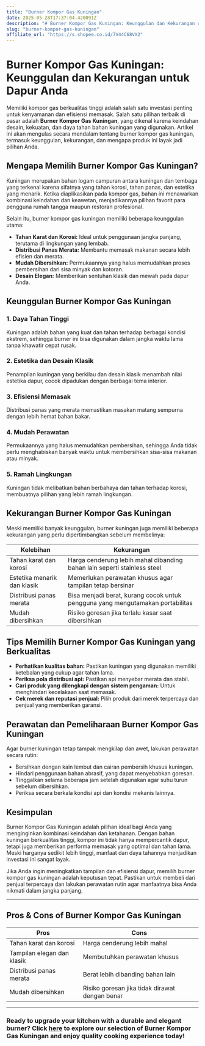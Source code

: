```yaml
---
title: "Burner Kompor Gas Kuningan"
date: 2025-05-28T17:37:04.420091Z
description: "# Burner Kompor Gas Kuningan: Keunggulan dan Kekurangan untuk Dapur Anda..."
slug: "burner-kompor-gas-kuningan"
affiliate_url: "https://s.shopee.co.id/7V44C68VX2"
---
```

# Burner Kompor Gas Kuningan: Keunggulan dan Kekurangan untuk Dapur Anda

Memiliki kompor gas berkualitas tinggi adalah salah satu investasi penting untuk kenyamanan dan efisiensi memasak. Salah satu pilihan terbaik di pasar adalah **Burner Kompor Gas Kuningan**, yang dikenal karena keindahan desain, kekuatan, dan daya tahan bahan kuningan yang digunakan. Artikel ini akan mengulas secara mendalam tentang burner kompor gas kuningan, termasuk keunggulan, kekurangan, dan mengapa produk ini layak jadi pilihan Anda.

## Mengapa Memilih Burner Kompor Gas Kuningan?

Kuningan merupakan bahan logam campuran antara kuningan dan tembaga yang terkenal karena sifatnya yang tahan korosi, tahan panas, dan estetika yang menarik. Ketika diaplikasikan pada kompor gas, bahan ini menawarkan kombinasi keindahan dan keawetan, menjadikannya pilihan favorit para pengguna rumah tangga maupun restoran profesional.

Selain itu, burner kompor gas kuningan memiliki beberapa keunggulan utama:
- **Tahan Karat dan Korosi:** Ideal untuk penggunaan jangka panjang, terutama di lingkungan yang lembab.
- **Distribusi Panas Merata:** Membantu memasak makanan secara lebih efisien dan merata.
- **Mudah Dibersihkan:** Permukaannya yang halus memudahkan proses pembersihan dari sisa minyak dan kotoran.
- **Desain Elegan:** Memberikan sentuhan klasik dan mewah pada dapur Anda.

## Keunggulan Burner Kompor Gas Kuningan

### 1. Daya Tahan Tinggi
Kuningan adalah bahan yang kuat dan tahan terhadap berbagai kondisi ekstrem, sehingga burner ini bisa digunakan dalam jangka waktu lama tanpa khawatir cepat rusak.

### 2. Estetika dan Desain Klasik
Penampilan kuningan yang berkilau dan desain klasik menambah nilai estetika dapur, cocok dipadukan dengan berbagai tema interior.

### 3. Efisiensi Memasak
Distribusi panas yang merata memastikan masakan matang sempurna dengan lebih hemat bahan bakar.

### 4. Mudah Perawatan
Permukaannya yang halus memudahkan pembersihan, sehingga Anda tidak perlu menghabiskan banyak waktu untuk membersihkan sisa-sisa makanan atau minyak.

### 5. Ramah Lingkungan
Kuningan tidak melibatkan bahan berbahaya dan tahan terhadap korosi, membuatnya pilihan yang lebih ramah lingkungan.

## Kekurangan Burner Kompor Gas Kuningan

Meski memiliki banyak keunggulan, burner kuningan juga memiliki beberapa kekurangan yang perlu dipertimbangkan sebelum membelinya:

| Kelebihan | Kekurangan |
| --- | --- |
| Tahan karat dan korosi | Harga cenderung lebih mahal dibanding bahan lain seperti stainless steel |
| Estetika menarik dan klasik | Memerlukan perawatan khusus agar tampilan tetap bersinar |
| Distribusi panas merata | Bisa menjadi berat, kurang cocok untuk pengguna yang mengutamakan portabilitas |
| Mudah dibersihkan | Risiko goresan jika terlalu kasar saat dibersihkan |

## Tips Memilih Burner Kompor Gas Kuningan yang Berkualitas

- **Perhatikan kualitas bahan:** Pastikan kuningan yang digunakan memiliki ketebalan yang cukup agar tahan lama.
- **Periksa pola distribusi api:** Pastikan api menyebar merata dan stabil.
- **Cari produk yang dilengkapi dengan sistem pengaman:** Untuk menghindari kecelakaan saat memasak.
- **Cek merek dan reputasi penjual:** Pilih produk dari merek terpercaya dan penjual yang memberikan garansi.

## Perawatan dan Pemeliharaan Burner Kompor Gas Kuningan

Agar burner kuningan tetap tampak mengkilap dan awet, lakukan perawatan secara rutin:
- Bersihkan dengan kain lembut dan cairan pembersih khusus kuningan.
- Hindari penggunaan bahan abrasif, yang dapat menyebabkan goresan.
- Tinggalkan selama beberapa jam setelah digunakan agar suhu turun sebelum dibersihkan.
- Periksa secara berkala kondisi api dan kondisi mekanis lainnya.

## Kesimpulan

Burner Kompor Gas Kuningan adalah pilihan ideal bagi Anda yang menginginkan kombinasi keindahan dan ketahanan. Dengan bahan kuningan berkualitas tinggi, kompor ini tidak hanya mempercantik dapur, tetapi juga memberikan performa memasak yang optimal dan tahan lama. Meski harganya sedikit lebih tinggi, manfaat dan daya tahannya menjadikan investasi ini sangat layak.

Jika Anda ingin meningkatkan tampilan dan efisiensi dapur, memilih burner kompor gas kuningan adalah keputusan tepat. Pastikan untuk membeli dari penjual terpercaya dan lakukan perawatan rutin agar manfaatnya bisa Anda nikmati dalam jangka panjang.

---

## Pros & Cons of Burner Kompor Gas Kuningan

| **Pros** | **Cons** |
| --- | --- |
| Tahan karat dan korosi | Harga cenderung lebih mahal | 
| Tampilan elegan dan klasik | Membutuhkan perawatan khusus |
| Distribusi panas merata | Berat lebih dibanding bahan lain |
| Mudah dibersihkan | Risiko goresan jika tidak dirawat dengan benar |

---

### Ready to upgrade your kitchen with a durable and elegant burner? Click [here](https://s.shopee.co.id/7V44C68VX2) to explore our selection of Burner Kompor Gas Kuningan and enjoy quality cooking experience today!